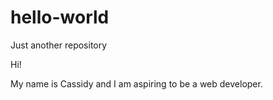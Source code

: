 # hello-world
Just another repository

Hi!

My name is Cassidy and I am aspiring to be a web developer.
